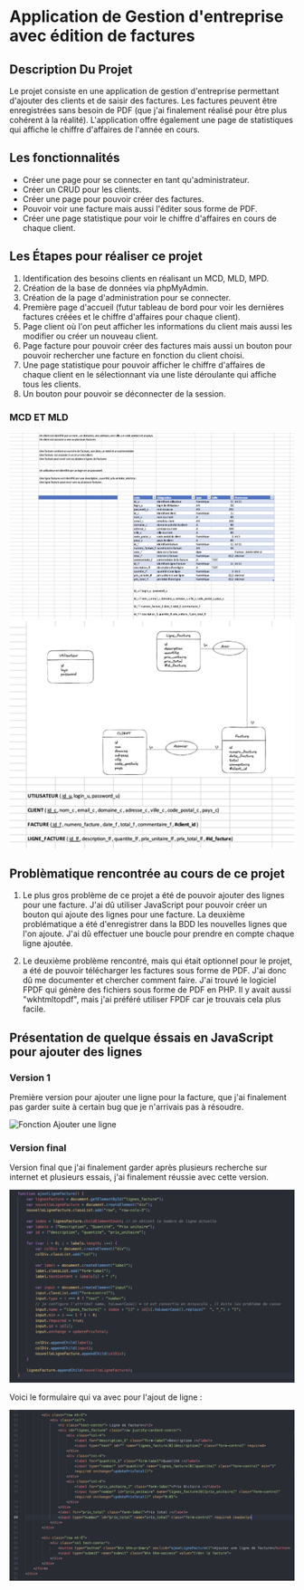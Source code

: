 # Application de Gestion d'entreprise avec édition de factures

## Description Du Projet

Le projet consiste en une application de gestion d'entreprise permettant d'ajouter des clients et de saisir des factures. Les factures peuvent être enregistrées sans besoin de PDF (que j'ai finalement réalisé pour être plus cohérent à la réalité). L'application offre également une page de statistiques qui affiche le chiffre d'affaires de l'année en cours.

## Les fonctionnalités

* Créer une page pour se connecter en tant qu'administrateur.
* Créer un CRUD pour les clients.
* Créer une page pour pouvoir créer des factures.
* Pouvoir voir une facture mais aussi l'éditer sous forme de PDF.
* Créer une page statistique pour voir le chiffre d'affaires en cours de chaque client.

## Les Étapes pour réaliser ce projet 

1. Identification des besoins clients en réalisant un MCD, MLD, MPD.
2. Création de la base de données via phpMyAdmin.
3. Création de la page d'administration pour se connecter.
4. Première page d'accueil (futur tableau de bord pour voir les dernières factures créées et le chiffre d'affaires pour chaque client).
5. Page client où l'on peut afficher les informations du client mais aussi les modifier ou créer un nouveau client.
6. Page facture pour pouvoir créer des factures mais aussi un bouton pour pouvoir rechercher une facture en fonction du client choisi.
7. Une page statistique pour pouvoir afficher le chiffre d'affaires de chaque client en le sélectionnant via une liste déroulante qui affiche tous les clients.
8. Un bouton pour pouvoir se déconnecter de la session.

### MCD ET MLD

![MCD](Assets/img/MCD_Projet.png)
![MLD](Assets/img/MLD_Projet.png)


## Problèmatique rencontrée au cours de ce projet

1. Le plus gros problème de ce projet a été de pouvoir ajouter des lignes pour une facture. J'ai dû utiliser JavaScript pour pouvoir créer un bouton qui ajoute des lignes pour une facture. La deuxième problématique a été d'enregistrer dans la BDD les nouvelles lignes que l'on ajoute. J'ai dû effectuer une boucle pour prendre en compte chaque ligne ajoutée.

2. Le deuxième problème rencontré, mais qui était optionnel pour le projet, a été de pouvoir télécharger les factures sous forme de PDF. J'ai donc dû me documenter et chercher comment faire. J'ai trouvé le logiciel FPDF qui génère des fichiers sous forme de PDF en PHP. Il y avait aussi "wkhtmltopdf", mais j'ai préféré utiliser FPDF car je trouvais cela plus facile.



## Présentation de quelque éssais en JavaScript pour ajouter des lignes

### Version 1

Première version pour ajouter une ligne pour la facture, que j'ai finalement pas garder suite à certain bug que je n'arrivais pas à résoudre.

![Fonction Ajouter une ligne](/Assetes/img/Version_1_ajouter_ligne.png)

### Version final 

Version final que j'ai finalement garder après plusieurs recherche sur internet et plusieurs essais, j'ai finalement réussie avec cette version.

![Fonction Ajouter une ligne final](/Assets/img/Version_final_ajouter_ligne.png)

Voici le formulaire qui va avec pour l'ajout de ligne :

![Formulaire ajout de facture](/Assets/img/Formulaire_facture.png)